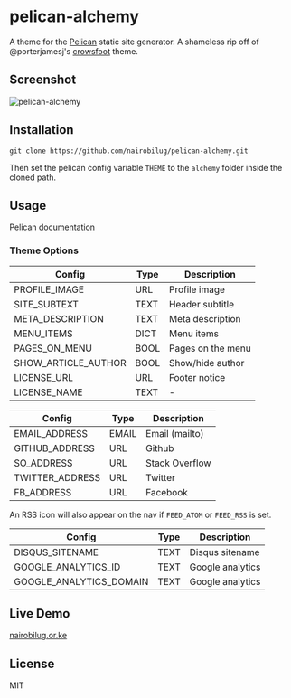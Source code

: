 # pelican-alchemy

A theme for the [Pelican](http://getpelican.com) static site generator. A shameless rip off of @porterjamesj's [crowsfoot](http://github.com/porterjamesj/crowsfoot) theme.


## Screenshot

![pelican-alchemy](screenshot.png)


## Installation

`git clone https://github.com/nairobilug/pelican-alchemy.git`

Then set the pelican config variable `THEME` to the `alchemy` folder inside the cloned path.


## Usage

Pelican [documentation](http://docs.getpelican.com/en/latest/)


### Theme Options

| Config                    | Type  | Description       |
| ------------------------- | ----- | ----------------- |
| PROFILE_IMAGE             | URL   | Profile image     |
| SITE_SUBTEXT              | TEXT  | Header subtitle   |
| META_DESCRIPTION          | TEXT  | Meta description  |
| MENU_ITEMS                | DICT  | Menu items        |
| PAGES_ON_MENU             | BOOL  | Pages on the menu |
| SHOW_ARTICLE_AUTHOR       | BOOL  | Show/hide author  |
| LICENSE_URL               | URL   | Footer notice     |
| LICENSE_NAME              | TEXT  | -                 |

| Config                    | Type  | Description       |
| ------------------------- | ----- | ----------------- |
| EMAIL_ADDRESS             | EMAIL | Email (mailto)    |
| GITHUB_ADDRESS            | URL   | Github            |
| SO_ADDRESS                | URL   | Stack Overflow    |
| TWITTER_ADDRESS           | URL   | Twitter           |
| FB_ADDRESS                | URL   | Facebook          |

An RSS icon will also appear on the nav if `FEED_ATOM` or `FEED_RSS` is set.

| Config                    | Type  | Description       |
| ------------------------- | ----- | ----------------- |
| DISQUS_SITENAME           | TEXT  | Disqus sitename   |
| GOOGLE_ANALYTICS_ID       | TEXT  | Google analytics  |
| GOOGLE_ANALYTICS_DOMAIN   | TEXT  | Google analytics  |


## Live Demo

[nairobilug.or.ke](http://nairobilug.or.ke)


## License

MIT
